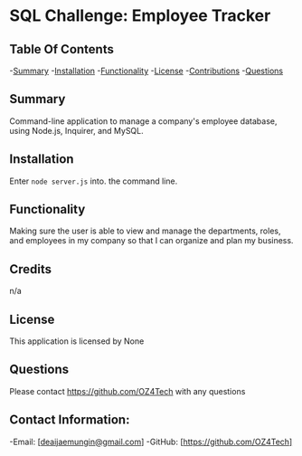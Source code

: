 # SQL Challenge: Employee Tracker

  ## Table Of Contents
-[Summary](#summary)
-[Installation](#installation)
-[Functionality](#functionality)
-[License](#license)
-[Contributions](#contributions)
-[Questions](#questions)

## Summary
Command-line application to manage a company's employee database, using Node.js, Inquirer, and MySQL.


## Installation
Enter `node server.js` into. the command line.

## Functionality
Making sure the user is able to view and manage the departments, roles, and employees in my company so that I can organize and plan my business.

## Credits
n/a

## License
This application is licensed by None

## Questions
Please contact https://github.com/OZ4Tech with any questions

## Contact Information:
-Email: [deaijaemungin@gmail.com]
-GitHub: [https://github.com/OZ4Tech]
